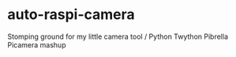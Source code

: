 # auto-raspi-camera
Stomping ground for my little camera tool / Python Twython Pibrella Picamera mashup
